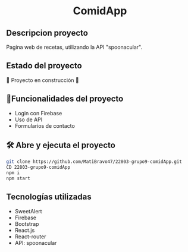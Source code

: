<h1 align="center"> ComidApp </h1>

## Descripcion proyecto

Pagina web de recetas, utilizando la API "spoonacular". 

## Estado del proyecto

:construction: Proyecto en construcción :construction:

## :hammer:Funcionalidades del proyecto

- Login con Firebase 
- Uso de API
- Formularios de contacto

## 🛠️ Abre y ejecuta el proyecto

```bash 
git clone https://github.com/MatiBravo47/22803-grupo9-comidApp.git
CD 22803-grupo9-comidApp
npm i
npm start
```

## Tecnologías utilizadas

- SweetAlert 
- Firebase
- Bootstrap 
- React.js
- React-router
- API: spoonacular



